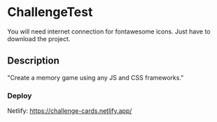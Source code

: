 # ChallengeTest

You will need internet connection for fontawesome icons.
Just have to download the project.


## Description
"Create a memory game using any JS and CSS frameworks."

### Deploy
Netlify: https://challenge-cards.netlify.app/
